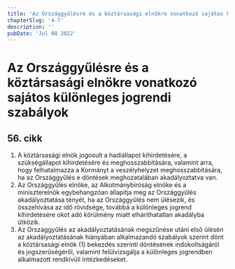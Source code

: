 ```yaml
---
title: 'Az Országgyűlésre és a köztársasági elnökre vonatkozó sajátos különleges jogrendi szabályok'
chapterSlug: '4-7'
description: ''
pubDate: 'Jul 08 2022'
---
```


# Az Országgyűlésre és a köztársasági elnökre vonatkozó sajátos különleges jogrendi szabályok

## 56. cikk
1. A köztársasági elnök jogosult a hadiállapot kihirdetésére, a szükségállapot kihirdetésére és meghosszabbítására, valamint arra, hogy felhatalmazza a Kormányt a veszélyhelyzet meghosszabbítására, ha az Országgyűlés e döntések meghozatalában akadályoztatva van.
2. Az Országgyűlés elnöke, az Alkotmánybíróság elnöke és a miniszterelnök egybehangzóan állapítja meg az Országgyűlés akadályoztatása tényét, ha az Országgyűlés nem ülésezik, és összehívása az idő rövidsége, továbbá a különleges jogrend kihirdetésére okot adó körülmény miatt elháríthatatlan akadályba ütközik.
3. Az Országgyűlés az akadályoztatásának megszűnése utáni első ülésén az akadályoztatásának hiányában alkalmazandó szabályok szerint dönt a köztársasági elnök (1) bekezdés szerinti döntésének indokoltságáról és jogszerűségéről, valamint felülvizsgálja a különleges jogrendben alkalmazott rendkívüli intézkedéseket.
